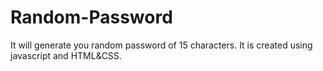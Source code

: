 # Random-Password
It will generate you random password of 15 characters. It is created using javascript and HTML&amp;CSS. 
